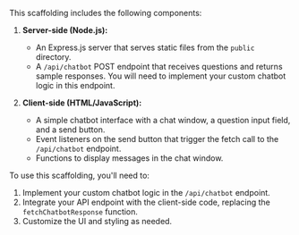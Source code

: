 This scaffolding includes the following components:

1. **Server-side (Node.js):**
   - An Express.js server that serves static files from the `public` directory.
   - A `/api/chatbot` POST endpoint that receives questions and returns sample responses. You will need to implement your custom chatbot logic in this endpoint.

2. **Client-side (HTML/JavaScript):**
   - A simple chatbot interface with a chat window, a question input field, and a send button.
   - Event listeners on the send button that trigger the fetch call to the `/api/chatbot` endpoint.
   - Functions to display messages in the chat window.

To use this scaffolding, you'll need to:

1. Implement your custom chatbot logic in the `/api/chatbot` endpoint.
2. Integrate your API endpoint with the client-side code, replacing the `fetchChatbotResponse` function.
3. Customize the UI and styling as needed.
